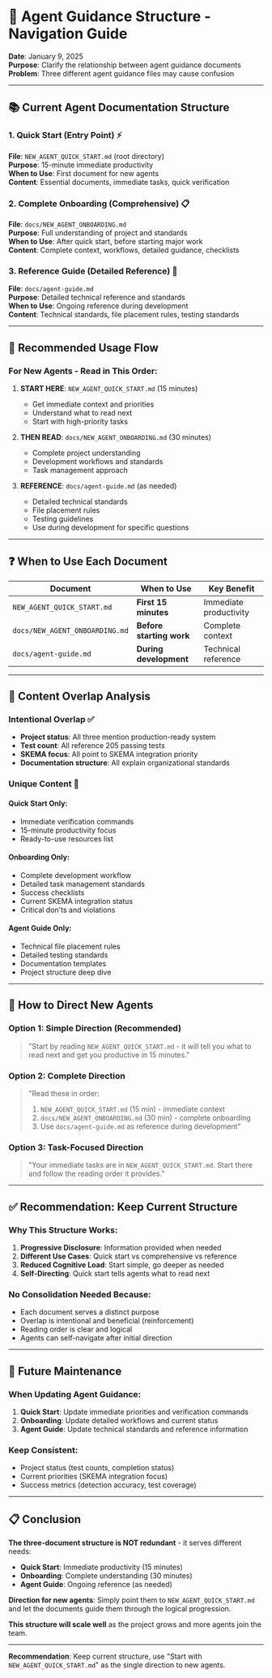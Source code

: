 # 🤖 Agent Guidance Structure - Navigation Guide

**Date**: January 9, 2025  
**Purpose**: Clarify the relationship between agent guidance documents  
**Problem**: Three different agent guidance files may cause confusion

---

## 📚 **Current Agent Documentation Structure**

### **1. Quick Start (Entry Point)** ⚡
**File**: `NEW_AGENT_QUICK_START.md` (root directory)  
**Purpose**: 15-minute immediate productivity  
**When to Use**: First document for new agents  
**Content**: Essential documents, immediate tasks, quick verification

### **2. Complete Onboarding (Comprehensive)** 📋  
**File**: `docs/NEW_AGENT_ONBOARDING.md`  
**Purpose**: Full understanding of project and standards  
**When to Use**: After quick start, before starting major work  
**Content**: Complete context, workflows, detailed guidance, checklists

### **3. Reference Guide (Detailed Reference)** 📖
**File**: `docs/agent-guide.md`  
**Purpose**: Detailed technical reference and standards  
**When to Use**: Ongoing reference during development  
**Content**: Technical standards, file placement rules, testing standards

---

## 🎯 **Recommended Usage Flow**

### **For New Agents - Read in This Order:**

1. **START HERE**: `NEW_AGENT_QUICK_START.md` (15 minutes)
   - Get immediate context and priorities
   - Understand what to read next
   - Start with high-priority tasks

2. **THEN READ**: `docs/NEW_AGENT_ONBOARDING.md` (30 minutes)  
   - Complete project understanding
   - Development workflows and standards
   - Task management approach

3. **REFERENCE**: `docs/agent-guide.md` (as needed)
   - Detailed technical standards
   - File placement rules
   - Testing guidelines
   - Use during development for specific questions

---

## ❓ **When to Use Each Document**

| Document | When to Use | Key Benefit |
|----------|-------------|-------------|
| `NEW_AGENT_QUICK_START.md` | **First 15 minutes** | Immediate productivity |
| `docs/NEW_AGENT_ONBOARDING.md` | **Before starting work** | Complete context |
| `docs/agent-guide.md` | **During development** | Technical reference |

---

## 🔄 **Content Overlap Analysis**

### **Intentional Overlap** ✅
- **Project status**: All three mention production-ready system
- **Test count**: All reference 205 passing tests
- **SKEMA focus**: All point to SKEMA integration priority
- **Documentation structure**: All explain organizational standards

### **Unique Content** 🎯

#### **Quick Start Only**:
- Immediate verification commands
- 15-minute productivity focus
- Ready-to-use resources list

#### **Onboarding Only**:
- Complete development workflow
- Detailed task management standards
- Success checklists
- Current SKEMA integration status
- Critical don'ts and violations

#### **Agent Guide Only**:
- Technical file placement rules
- Detailed testing standards
- Documentation templates
- Project structure deep dive

---

## 📝 **How to Direct New Agents**

### **Option 1: Simple Direction (Recommended)**
> "Start by reading `NEW_AGENT_QUICK_START.md` - it will tell you what to read next and get you productive in 15 minutes."

### **Option 2: Complete Direction**
> "Read these in order:
> 1. `NEW_AGENT_QUICK_START.md` (15 min) - immediate context
> 2. `docs/NEW_AGENT_ONBOARDING.md` (30 min) - complete onboarding  
> 3. Use `docs/agent-guide.md` as reference during development"

### **Option 3: Task-Focused Direction**
> "Your immediate tasks are in `NEW_AGENT_QUICK_START.md`. Start there and follow the reading order it provides."

---

## ✅ **Recommendation: Keep Current Structure**

### **Why This Structure Works:**
1. **Progressive Disclosure**: Information provided when needed
2. **Different Use Cases**: Quick start vs comprehensive vs reference
3. **Reduced Cognitive Load**: Start simple, go deeper as needed
4. **Self-Directing**: Quick start tells agents what to read next

### **No Consolidation Needed Because:**
- Each document serves a distinct purpose
- Overlap is intentional and beneficial (reinforcement)
- Reading order is clear and logical
- Agents can self-navigate after initial direction

---

## 🎯 **Future Maintenance**

### **When Updating Agent Guidance:**
1. **Quick Start**: Update immediate priorities and verification commands
2. **Onboarding**: Update detailed workflows and current status
3. **Agent Guide**: Update technical standards and reference information

### **Keep Consistent:**
- Project status (test counts, completion status)
- Current priorities (SKEMA integration focus)
- Success metrics (detection accuracy, test coverage)

---

## 📋 **Conclusion**

**The three-document structure is NOT redundant** - it serves different needs:

- **Quick Start**: Immediate productivity (15 minutes)
- **Onboarding**: Complete understanding (30 minutes)  
- **Agent Guide**: Ongoing reference (as needed)

**Direction for new agents**: Simply point them to `NEW_AGENT_QUICK_START.md` and let the documents guide them through the logical progression.

**This structure will scale well** as the project grows and more agents join the team.

---

**Recommendation**: Keep current structure, use "Start with `NEW_AGENT_QUICK_START.md`" as the single direction to new agents. 